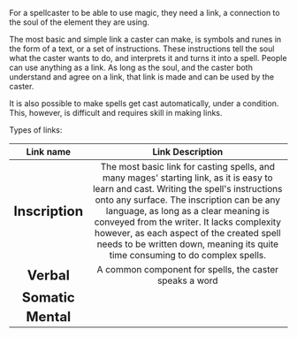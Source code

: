 For a spellcaster to be able to use magic, they need a link, a connection to the soul of the element they are using.

The most basic and simple link a caster can make, is symbols and runes in the form of a text, or a set of instructions. These instructions tell the soul what the caster wants to do, and interprets it and turns it into a spell. People can use anything as a link. As long as the soul, and the caster both understand and agree on a link, that link is made and can be used by the caster.

It is also possible to make spells get cast automatically, under a condition. This, however, is difficult and requires skill in making links.

Types of links:

|             Link name             |                                                                                                                                                                                             Link Description                                                                                                                                                                                              |
| :-------------------------------: | :-------------------------------------------------------------------------------------------------------------------------------------------------------------------------------------------------------------------------------------------------------------------------------------------------------------------------------------------------------------------------------------------------------: |
| <font size=5>     **Inscription** | The most basic link for casting spells, and many mages' starting link, as it is easy to learn and cast. Writing the spell's instructions onto any surface. The inscription can be any language, as long as a clear meaning is conveyed from the writer. It lacks complexity however, as each aspect of the created spell needs to be written down, meaning its quite time consuming to do complex spells. |
|      <font size=5>**Verbal**      |                                                                                                                                                                         A common component for spells, the caster speaks a word                                                                                                                                                                           |
|     <font size=5>**Somatic**      |                                                                                                                                                                                                                                                                                                                                                                                                           |
|      <font size=5>**Mental**      |                                                                                                                                                                                                                                                                                                                                                                                                           |

